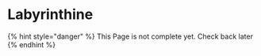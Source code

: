 # Labyrinthine

{% hint style="danger" %}
This Page is not complete yet. Check back later
{% endhint %}

